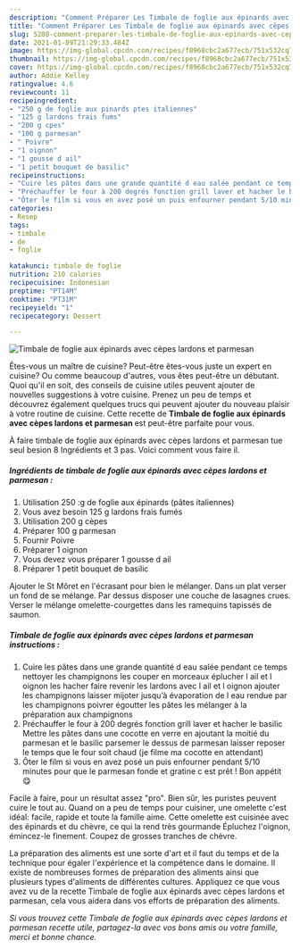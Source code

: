 ```yaml
---
description: "Comment Préparer Les Timbale de foglie aux épinards avec cèpes lardons et parmesan"
title: "Comment Préparer Les Timbale de foglie aux épinards avec cèpes lardons et parmesan"
slug: 5280-comment-preparer-les-timbale-de-foglie-aux-epinards-avec-cepes-lardons-et-parmesan
date: 2021-01-09T21:29:33.484Z
image: https://img-global.cpcdn.com/recipes/f8968cbc2a677ecb/751x532cq70/timbale-de-foglie-aux-epinards-avec-cepes-lardons-et-parmesan-photo-principale-de-la-recette.jpg
thumbnail: https://img-global.cpcdn.com/recipes/f8968cbc2a677ecb/751x532cq70/timbale-de-foglie-aux-epinards-avec-cepes-lardons-et-parmesan-photo-principale-de-la-recette.jpg
cover: https://img-global.cpcdn.com/recipes/f8968cbc2a677ecb/751x532cq70/timbale-de-foglie-aux-epinards-avec-cepes-lardons-et-parmesan-photo-principale-de-la-recette.jpg
author: Addie Kelley
ratingvalue: 4.6
reviewcount: 11
recipeingredient:
- "250 g de foglie aux pinards ptes italiennes"
- "125 g lardons frais fums"
- "200 g cpes"
- "100 g parmesan"
- " Poivre"
- "1 oignon"
- "1 gousse d ail"
- "1 petit bouquet de basilic"
recipeinstructions:
- "Cuire les pâtes dans une grande quantité d eau salée pendant ce temps nettoyer les champignons les couper en morceaux éplucher l ail et l oignon les hacher faire revenir les lardons avec l ail et l oignon ajouter les champignons laisser mijoter jusqu’à évaporation de l eau rendue par les champignons poivrer égoutter les pâtes les mélanger à la préparation aux champignons"
- "Préchauffer le four à 200 degrés fonction grill laver et hacher le basilic Mettre les pâtes dans une cocotte en verre en ajoutant la moitié du parmesan et le basilic parsemer le dessus de parmesan laisser reposer le temps que le four soit chaud (je filme ma cocotte en attendant)"
- "Ôter le film si vous en avez posé un puis enfourner pendant 5/10 minutes pour que le parmesan fonde et gratine c est prêt ! Bon appétit 😋"
categories:
- Resep
tags:
- timbale
- de
- foglie

katakunci: timbale de foglie 
nutrition: 210 calories
recipecuisine: Indonesian
preptime: "PT14M"
cooktime: "PT31M"
recipeyield: "1"
recipecategory: Dessert

---
```



![Timbale de foglie aux épinards avec cèpes lardons et parmesan](https://img-global.cpcdn.com/recipes/f8968cbc2a677ecb/751x532cq70/timbale-de-foglie-aux-epinards-avec-cepes-lardons-et-parmesan-photo-principale-de-la-recette.jpg)

Êtes-vous un maître de cuisine? Peut-être êtes-vous juste un expert en cuisine? Ou comme beaucoup d'autres, vous êtes peut-être un débutant. Quoi qu'il en soit, des conseils de cuisine utiles peuvent ajouter de nouvelles suggestions à votre cuisine. Prenez un peu de temps et découvrez également quelques trucs qui peuvent ajouter du nouveau plaisir à votre routine de cuisine. Cette recette de <strong> Timbale de foglie aux épinards avec cèpes lardons et parmesan </strong> est peut-être parfaite pour vous.

<!--inarticleads1-->

À faire timbale de foglie aux épinards avec cèpes lardons et parmesan tue seul besion 8 Ingrédients et 3 pas. Voici comment vous faire il.

##### Ingrédients de timbale de foglie aux épinards avec cèpes lardons et parmesan :

1. Utilisation 250 :g de foglie aux épinards (pâtes italiennes)
1. Vous avez besoin 125 g lardons frais fumés
1. Utilisation 200 g cèpes
1. Préparer 100 g parmesan
1. Fournir  Poivre
1. Préparer 1 oignon
1. Vous devez vous préparer 1 gousse d ail
1. Préparer 1 petit bouquet de basilic


Ajouter le St Môret en l&#39;écrasant pour bien le mélanger. Dans un plat verser un fond de se mélange. Par dessus disposer une couche de lasagnes crues. Verser le mélange omelette-courgettes dans les ramequins tapissés de saumon. 

<!--inarticleads2-->

##### Timbale de foglie aux épinards avec cèpes lardons et parmesan instructions :

1. Cuire les pâtes dans une grande quantité d eau salée pendant ce temps nettoyer les champignons les couper en morceaux éplucher l ail et l oignon les hacher faire revenir les lardons avec l ail et l oignon ajouter les champignons laisser mijoter jusqu’à évaporation de l eau rendue par les champignons poivrer égoutter les pâtes les mélanger à la préparation aux champignons
1. Préchauffer le four à 200 degrés fonction grill laver et hacher le basilic Mettre les pâtes dans une cocotte en verre en ajoutant la moitié du parmesan et le basilic parsemer le dessus de parmesan laisser reposer le temps que le four soit chaud (je filme ma cocotte en attendant)
1. Ôter le film si vous en avez posé un puis enfourner pendant 5/10 minutes pour que le parmesan fonde et gratine c est prêt ! Bon appétit 😋


Facile à faire, pour un résultat assez &#34;pro&#34;. Bien sûr, les puristes peuvent cuire le tout au. Quand on a peu de temps pour cuisiner, une omelette c&#39;est idéal: facile, rapide et toute la famille aime. Cette omelette est cuisinée avec des épinards et du chèvre, ce qui la rend très gourmande Épluchez l&#39;oignon, émincez-le finement. Coupez de grosses tranches de chèvre. 

<!--inarticleads1-->

<p>
La préparation des aliments est une sorte d'art et il faut du temps et de la technique pour égaler l'expérience et la compétence dans le domaine. Il existe de nombreuses formes de préparation des aliments ainsi que plusieurs types d'aliments de différentes cultures. Appliquez ce que vous avez vu de la recette Timbale de foglie aux épinards avec cèpes lardons et parmesan, cela vous aidera dans vos efforts de préparation des aliments.
</p>

<p>
<i>Si vous trouvez cette Timbale de foglie aux épinards avec cèpes lardons et parmesan recette utile, partagez-la avec vos bons amis ou votre famille, merci et bonne chance.</i>
</p>
